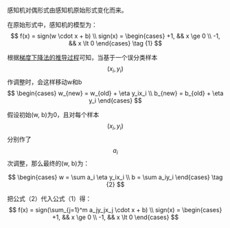 感知机对偶形式由感知机原始形式变化而来。  

在原始形式中，感知机的模型为：  
$$
f(x) = sign(w \cdot x + b)   \\
sign(x) = 
\begin{cases}
 +1, && x \ge 0 \\
 -1, && x \lt 0
 \end{cases} \tag {1}
$$

根据[梯度下降法的推导过程](https://windmising.gitbook.io/lihang-tongjixuexifangfa/perceptron/3)可知，当基于一个误分类样本$$(x_i, y_i)$$作调整时，会这样移动w和b   
$$
\begin{cases}
w_{new} = w_{old} + \eta y_ix_i \\
b_{new} = b_{old} + \eta y_i
\end{cases}
$$

假设初始(w, b)为0，且对每个样本$$(x_i, y_i)$$分别作了$$a_i$$次调整，那么最终的(w, b)为：  

$$
\begin{cases}
w = \sum a_i \eta y_ix_i \\
b = \sum a_iy_i
\end{cases} \tag {2}
$$

把公式（2）代入公式（1）得：  
$$
f(x) = sign(\sum_{j=1}^m a_jy_jx_j \cdot x + b)   \\
sign(x) = 
\begin{cases}
 +1, && x \ge 0 \\
 -1, && x \lt 0
 \end{cases}
$$